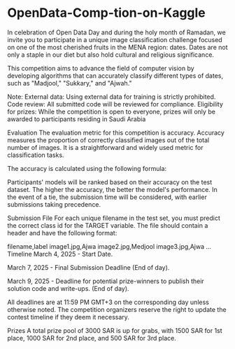 # OpenData-Comp-tion-on-Kaggle
In celebration of Open Data Day and during the holy month of Ramadan, we invite you to participate in a unique image classification challenge focused on one of the most cherished fruits in the MENA region: dates. Dates are not only a staple in our diet but also hold cultural and religious significance.

This competition aims to advance the field of computer vision by developing algorithms that can accurately classify different types of dates, such as "Madjool," "Sukkary," and "Ajwah."

Note:
External data: Using external data for training is strictly prohibited.
Code review: All submitted code will be reviewed for compliance.
Eligibility for prizes: While the competition is open to everyone, prizes will only be awarded to participants residing in Saudi Arabia

Evaluation
The evaluation metric for this competition is accuracy. Accuracy measures the proportion of correctly classified images out of the total number of images. It is a straightforward and widely used metric for classification tasks.

The accuracy is calculated using the following formula:


Participants' models will be ranked based on their accuracy on the test dataset. The higher the accuracy, the better the model's performance. In the event of a tie, the submission time will be considered, with earlier submissions taking precedence.

Submission File
For each unique filename in the test set, you must predict the correct class id for the TARGET variable. The file should contain a header and have the following format:

filename,label
image1.jpg,Ajwa
image2.jpg,Medjool
image3.jpg,Ajwa
    ...
Timeline
March 4, 2025 - Start Date.

March 7, 2025 - Final Submission Deadline (End of day).

March 9, 2025 - Deadline for potential prize-winners to publish their solution code and write-ups. (End of day).

All deadlines are at 11:59 PM GMT+3 on the corresponding day unless otherwise noted. The competition organizers reserve the right to update the contest timeline if they deem it necessary.

Prizes
A total prize pool of 3000 SAR is up for grabs, with 1500 SAR for 1st place, 1000 SAR for 2nd place, and 500 SAR for 3rd place.

